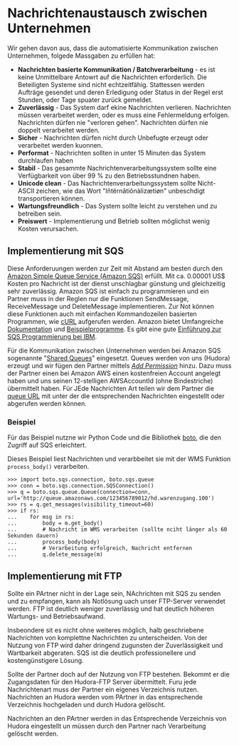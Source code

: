 # Nachrichtenaustausch zwischen Unternehmen

Wir gehen davon aus, dass die automatisierte Kommunikation zwischen Unternehmen, folgede Massgaben zu
erfüllen hat:

* **Nachrichten basierte Kommunikation / Batchverarbeitung** - es ist keine Unmittelbare Antowrt auf die
  Nachrichten erforderlich. Die Beteiligten Systeme sind nicht echtzeitfähig. Stattessen werden Aufträge
  gesendet und deren Erledigung oder Status in der Regel erst Stunden, oder Tage spuater zurück gemeldet.
* **Zuverlässig** - Das System darf ekine Nachrichten verlieren. Nachrichten müssen verarbeitet werden, oder
  es muss eine Fehlermeldung erfolgen. Nachrichten dürfen nie "verloren gehen". Nachrichten dürfen nie
  doppelt verarbeitet werden.
* **Sicher** - Nachrichten dürfen nicht durch Unbefugte erzeugt oder verarbeitet werden kuonnen.
* **Performat** - Nachrichten sollten in unter 15 Minuten das System durchlaufen haben
* **Stabil** - Das gesammte Nachrichtenverarbeitungssystem sollte eine Verfügbarkeit von über 99 %
  zu den Betriebsstundnen haben.
* **Unicode clean** - Das Nachrichtenverarbeitungssystem sollte Nicht-ASCII zeichen, wie das Wort
  "Iñtërnâtiônàlizætiøn" unbeschdigt transportieren können.
* **Wartungsfreundlich** - Das System sollte leicht zu verstehen und zu betreiben sein.
* **Preiswert** - Implementierung und Betrieb sollten möglichst wenig Kosten verursachen.



## Implementierung mit SQS

Diese Anforderuungen werden zur Zeit mit Abstand am besten durch den
[Amazon Simple Queue Service (Amazon SQS)][1] erfüllt. Mit ca. 0.00001 US$ Kosten pro Nachricht
ist der dienst unschlagbar günstung und gleichzeitig sehr zuverlässig. Amazon SQS ist einfach zu
programmieren und ein Partner muss in der Reglen nur die Funktionen SendMessage, ReceiveMessage und
DeleteMessage implementieren. Zur Not können diese Funktionen auch mit einfachen Kommandozeilen
basierten Programmen, wie [cURL][2] aufgerufen werden. Amazon bietet Umfangreiche [Dokumentation][3]
und [Beispielprogramme][4]. Es gibt eine gute [Einführung zur SQS Programmierung bei IBM][5].

[1]: http://aws.amazon.com/sqs/
[2]: http://curl.haxx.se/
[3]: http://developer.amazonwebservices.com/connect/entry.jspa?externalID=2317&categoryID=31 
[4]: http://developer.amazonwebservices.com/connect/kbcategory.jspa?categoryID=8
[5]: http://www.ibm.com/developerworks/library/ar-cloudaws4/

Für die Kommunikation zwischen Unternehmen werden bei Amazon SQS sogenannte "[Shared Queues][6]"
eingesetzt. Queues werden von uns (Hudora) erzeugt und wir fügen den Partner mittels
*[Add Permission][7]* hinzu. Dazu muss der Partner einen bei Amazon AWS einen kostenfreien Account
angelegt haben und uns seinen 12-stelligen AWSAccountId (ohne Bindestriche) übermittelt haben.
Für JEde Nachrichten Art teilen wir dem Partner die [queue URL][8] mit unter der die entsprechenden
Nachrichten eingestellt oder abgerufen werden können.

[6]: http://docs.amazonwebservices.com/AWSSimpleQueueService/2009-02-01/SQSDeveloperGuide/
[7]: http://docs.amazonwebservices.com/AWSSimpleQueueService/2009-02-01/APIReference/index.html?Query_QueryAddPermission.html
[8]: http://docs.amazonwebservices.com/AWSSimpleQueueService/latest/SQSDeveloperGuide/index.html?ImportantIdentifiers.html

### Beispiel

Für das Beispiel nutzne wir Python Code und die Bibliothek [boto][10], die den Zugriff auf SQS erleichtert.

[10]: http://code.google.com/p/boto/

Dieses Beispiel liest Nachrichten und verarbbeitet sie mit der WMS Funktion `process_body()` verarbeiten.

    >>> import boto.sqs.connection, boto.sqs.queue
    >>> conn = boto.sqs.connection.SQSConnection()
    >>> q = boto.sqs.queue.Queue(connection=conn, url='http://queue.amazonaws.com/123456789012/hd.warenzugang.100')
    >>> rs = q.get_messages(visibility_timeout=60)
    >>> if rs:
    ...    for msg in rs:
    ...        body = m.get_body()
    ...        # Nachricht im WMS verarbeiten (sollte nciht länger als 60 Sekunden dauern)
    ...        process_body(body)
    ...        # Verarbeitung erfolgreich, Nachricht entfernen
    ...        q.delete_message(m)
    

## Implementierung mit FTP

Sollte ein PArtner nicht in der Lage sein, NAchrichten mit SQS zu senden und zu empfangen, kann als
Notlösung uach unser FTP-Server verwendet werden. FTP ist deutlich weniger zuverlässig und hat deutlich
höheren Wartungs- und Betriebsaufwand.

Insbeondere sit es nicht ohne weiteres möglich, halb geschriebene Nachrichten von komplettne Nachrichten zu
unterscheiden. Von der Nutzung von FTP wird daher dringend zugunsten der Zuverlässigkeit und Wartbarkeit
abgeraten. SQS ist die deutlich professionellere und kostengünstigere Lösung.

Sollte der Partner doch auf der Nutzung von FTP bestehen. Bekommt er die Zugangsdaten für den Hudora-FTP
Server übermittelt. Furu jede Nachrichtenart muss der Partner ein eigenes Verzeichnis nutzen. Nachrichten
an Hudora werden vom PArtner in das entsprechende Verzeichnis hochgeladen und durch Hudora gelöscht.

Nachrichten an den PArtner werden in das Entsprechende Verzeichnis von Hudora eingestellt un müssen durch
den Partner nach Verarbeitung gelöscht werden.


